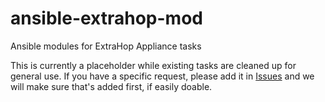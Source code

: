 # ansible-extrahop-mod
Ansible modules for ExtraHop Appliance tasks

This is currently a placeholder while existing tasks are cleaned up for general use.  If you have a specific request, please add it in [Issues](https://github.com/apaxson/ansible-extrahop-mod/issues) and we will make sure that's added first, if easily doable.

